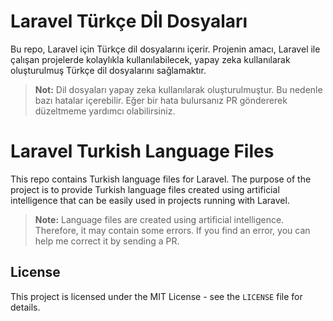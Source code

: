 Laravel Türkçe Dİl Dosyaları
============================
Bu repo, Laravel için Türkçe dil dosyalarını içerir. Projenin amacı, Laravel ile çalışan projelerde kolaylıkla kullanılabilecek, yapay zeka kullanılarak oluşturulmuş Türkçe dil dosyalarını sağlamaktır.

> **Not:** Dil dosyaları yapay zeka kullanılarak oluşturulmuştur. Bu nedenle bazı hatalar içerebilir. Eğer bir hata bulursanız PR göndererek düzeltmeme yardımcı olabilirsiniz.

Laravel Turkish Language Files
============================
This repo contains Turkish language files for Laravel. The purpose of the project is to provide Turkish language files created using artificial intelligence that can be easily used in projects running with Laravel.

> **Note:** Language files are created using artificial intelligence. Therefore, it may contain some errors. If you find an error, you can help me correct it by sending a PR.

## License
This project is licensed under the MIT License - see the `LICENSE` file for details.
